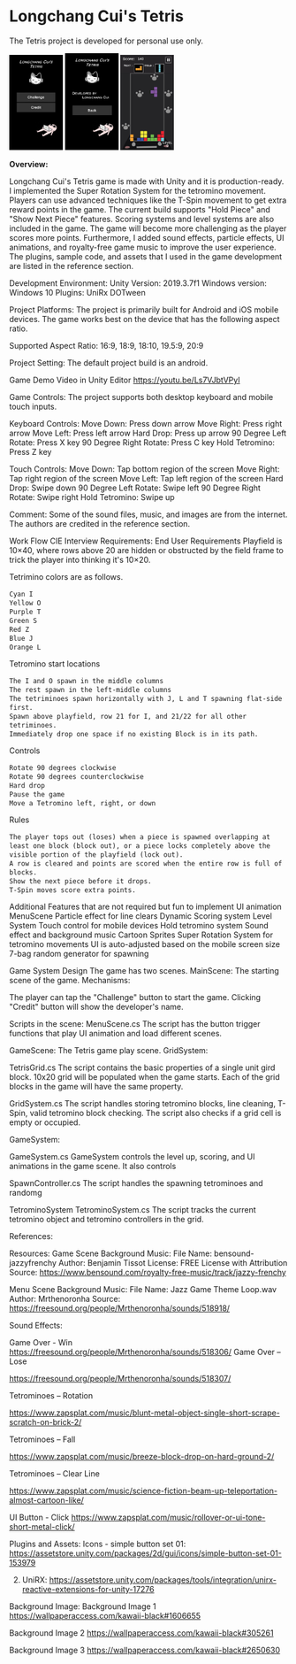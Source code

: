 <h1>Longchang Cui's Tetris</h1>
<p>The Tetris project is developed for personal use only.</p>

<div class="row" style="padding-right: 20px;">
<img src="https://github.com/7lc/LongchangCuis_Tetris/blob/master/screenshot1.png" width="20%">
<img src="https://github.com/7lc/LongchangCuis_Tetris/blob/master/screenshot2.png" width="20%">
<img src="https://github.com/7lc/LongchangCuis_Tetris/blob/master/screenshot3.png" width="20%">
</div>

**Overview:**

Longchang Cui's Tetris game is made with Unity and it is production-ready. I implemented the Super Rotation System for the tetromino movement. Players can use advanced techniques like the T-Spin movement to get extra reward points in the game. The current build supports "Hold Piece" and "Show Next Piece" features. Scoring systems and level systems are also included in the game. The game will become more challenging as the player scores more points. Furthermore, I added sound effects, particle effects, UI animations, and royalty-free game music to improve the user experience. The plugins, sample code, and assets that I used in the game development are listed in the reference section.



Development Environment:
Unity Version: 2019.3.7f1
Windows version: Windows 10
Plugins: 
	UniRx
	DOTween

Project Platforms:
The project is primarily built for Android and iOS mobile devices.
The game works best on the device that has the following aspect ratio.

Supported Aspect Ratio: 
16:9,  18:9,   18:10,   19.5:9,   20:9

Project Setting:
The default project build is an android.

Game Demo Video in Unity Editor
https://youtu.be/Ls7VJbtVPyI

Game Controls:
The project supports both desktop keyboard and mobile touch inputs.

Keyboard Controls:
Move Down: Press down arrow
Move Right:  Press right arrow
Move Left:    Press left arrow
Hard Drop:  Press up arrow
90 Degree Left Rotate: Press X key
90 Degree Right Rotate: Press C key
Hold Tetromino: Press Z key

Touch Controls:
Move Down: Tap bottom region of the screen
Move Right:  Tap right region of the screen
Move Left:    Tap left region of the screen
Hard Drop:  Swipe down
90 Degree Left Rotate: Swipe left
90 Degree Right Rotate: Swipe right
Hold Tetromino: Swipe up

Comment:
Some of the sound files, music, and images are from the internet. The authors are credited in the reference section.

Work Flow
CIE Interview Requirements:
End User Requirements
Playfield is 10×40, where rows above 20 are hidden or obstructed by the field frame to trick the player into thinking it's 10×20.

Tetrimino colors are as follows.

    Cyan I
    Yellow O
    Purple T
    Green S
    Red Z
    Blue J
    Orange L

Tetromino start locations

    The I and O spawn in the middle columns
    The rest spawn in the left-middle columns
    The tetriminoes spawn horizontally with J, L and T spawning flat-side first.
    Spawn above playfield, row 21 for I, and 21/22 for all other tetriminoes.
    Immediately drop one space if no existing Block is in its path.

Controls
	
	Rotate 90 degrees clockwise
	Rotate 90 degrees counterclockwise
	Hard drop
	Pause the game
	Move a Tetromino left, right, or down

Rules

	The player tops out (loses) when a piece is spawned overlapping at least one block (block out), or a piece locks completely above the visible portion of the playfield (lock out). 
	A row is cleared and points are scored when the entire row is full of blocks.
	Show the next piece before it drops.
	T-Spin moves score extra points.

Additional Features that are not required but fun to implement
UI animation
MenuScene
Particle effect for line clears
Dynamic Scoring system
Level System
Touch control for mobile devices
Hold tetromino system
Sound effect and background music
Cartoon Sprites
Super Rotation System for tetromino movements
UI is auto-adjusted based on the mobile screen size
7-bag random generator for spawning

Game System Design
The game has two scenes.
MainScene: The starting scene of the game.
Mechanisms:

The player can tap the "Challenge" button to start the game.
Clicking "Credit" button will show the developer's name.

Scripts in the scene:
MenuScene.cs
The script has the button trigger functions that play UI animation and load different scenes.



GameScene: The Tetris game play scene.
GridSystem:

TetrisGrid.cs
The script contains the basic properties of a single unit gird block.
10x20 grid will be populated when the game starts. Each of the grid blocks in the game will have the same property.

GridSystem.cs
The script handles storing tetromino blocks, line cleaning, T-Spin, valid tetromino block checking. The script also checks if a grid cell is empty or occupied.


GameSystem:

GameSystem.cs
GameSystem controls the level up, scoring, and UI animations in the game scene. It also controls

SpawnController.cs
The script handles the spawning tetrominoes and randomg


TetrominoSystem
TetrominoSystem.cs
The script tracks the current tetromino object and tetromino controllers in the grid.






References:


Resources:
Game Scene Background Music:
File Name: bensound-jazzyfrenchy
Author: Benjamin Tissot
License: FREE License with Attribution
Source: https://www.bensound.com/royalty-free-music/track/jazzy-frenchy

Menu Scene Background Music:
File Name: Jazz Game Theme Loop.wav
Author: Mrthenoronha
Source: https://freesound.org/people/Mrthenoronha/sounds/518918/



Sound Effects:

Game Over - Win
https://freesound.org/people/Mrthenoronha/sounds/518306/
Game Over – Lose
 
https://freesound.org/people/Mrthenoronha/sounds/518307/
 
Tetrominoes – Rotation
 
https://www.zapsplat.com/music/blunt-metal-object-single-short-scrape-scratch-on-brick-2/
 
Tetrominoes – Fall
 
https://www.zapsplat.com/music/breeze-block-drop-on-hard-ground-2/
 
Tetrominoes – Clear Line
 
https://www.zapsplat.com/music/science-fiction-beam-up-teleportation-almost-cartoon-like/
 
UI Button - Click
https://www.zapsplat.com/music/rollover-or-ui-tone-short-metal-click/


Plugins and Assets:
Icons -  simple button set 01:
       https://assetstore.unity.com/packages/2d/gui/icons/simple-button-set-01-153979

2. UniRX:
       https://assetstore.unity.com/packages/tools/integration/unirx-reactive-extensions-for-unity-17276


Background Image:
Background Image 1
https://wallpaperaccess.com/kawaii-black#1606655

Background Image 2
https://wallpaperaccess.com/kawaii-black#305261

Background Image 3
https://wallpaperaccess.com/kawaii-black#2650630
